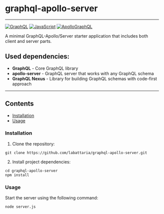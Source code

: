 # graphql-apollo-server

---

[![GraphQL](https://img.shields.io/badge/GraphQl-E10098?style=for-the-badge&logo=graphql&logoColor=white)](#)
[![JavaScript](https://img.shields.io/badge/JavaScript-323330?style=for-the-badge&logo=javascript&logoColor=F7DF1E)](#)
[![ApolloGraphQL](https://img.shields.io/badge/-ApolloGraphQL-311C87?style=for-the-badge&logo=apollo-graphql)](#)

A minimal GraphQL-Apollo/Server starter application that includes both client and server parts.

## Used dependencies:

- **GraphQL** - Core GraphQL library
- **apollo-server** - GraphQL server that works with any GraphQL schema
- **GraphQL Nexus** - Library for building GraphQL schemas with code-first approach

---

## Contents

- [Installation](#installation)
- [Usage](#usage)

### Installation

1. Clone the repository:

```shell
git clone https://github.com/labattaria/graphql-apollo-server.git
```

2. Install project dependencies:

```shell
cd graphql-apollo-server
npm install
```

### Usage

Start the server using the following command:

```shell
node server.js
```
